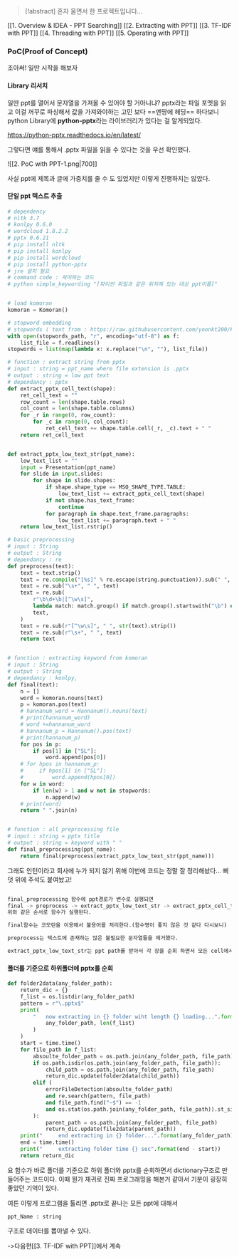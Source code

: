 > [!abstract] 혼자 울면서 한 프로젝트입니다... 

[[1. Overview & IDEA - PPT Searching]]
[[2. Extracting with PPT]] 
[[3. TF-IDF with PPT]] 
[[4. Threading with PPT]] 
[[5. Operating with PPT]] 

### PoC(Proof of Concept)

조아써! 일딴 시작을 해보자

#### Library 리서치

일딴 ppt를 열어서 문자열을 가져올 수 있어야 할 거아니냐? pptx라는 파일 포멧을 읽고 이걸 꺼꾸로 파싱해서 값을 가져와야하는 고민 보다 ==멘땅에 헤딩== 하다보니 python Library에 **python-pptx**라는 라이브러리가 있다는 걸 알게되었다.

https://python-pptx.readthedocs.io/en/latest/

그렇다면 얘를 통해서 .pptx 파일을 읽을 수 있다는 것을 우선 확인했다. 

![[2. PoC with PPT-1.png|700]]

사실 ppt에 제목과 글에 가중치를 줄 수 도 있었지만 이렇게 진행하지는 않았다.


#### 단일 ppt 텍스트 추출

```python
# dependency
# nltk 3.7
# konlpy 0.6.0
# wordcloud 1.8.2.2
# pptx 0.6.21
# pip install nltk
# pip install konlpy
# pip install wordcloud
# pip install python-pptx
# jre 설치 필요
# command code : 쳐야하는 코드
# python simple_keywording "[파이썬 파일과 같은 위치에 있는 대상 ppt이름]"


# load komoran
komoran = Komoran()

# stopword embedding
# stopwords ( text from : https://raw.githubusercontent.com/yoonkt200/FastCampusDataset/master/korean_stopwords.txt )
with open(stopwords_path, "r", encoding="utf-8") as f:
    list_file = f.readlines()
stopwords = list(map(lambda x: x.replace("\n", ""), list_file))

# function : extract string from pptx
# input : string = ppt_name where file extension is .pptx
# output : string = low ppt text
# dependancy : pptx
def extract_pptx_cell_text(shape):
    ret_cell_text = ""
    row_count = len(shape.table.rows)
    col_count = len(shape.table.columns)
    for _r in range(0, row_count):
        for _c in range(0, col_count):
            ret_cell_text += shape.table.cell(_r, _c).text + " "
    return ret_cell_text


def extract_pptx_low_text_str(ppt_name):
    low_text_list = ""
    input = Presentation(ppt_name)
    for slide in input.slides:
        for shape in slide.shapes:
            if shape.shape_type == MSO_SHAPE_TYPE.TABLE:
                low_text_list += extract_pptx_cell_text(shape)
            if not shape.has_text_frame:
                continue
            for paragraph in shape.text_frame.paragraphs:
                low_text_list += paragraph.text + " "
    return low_text_list.rstrip()

# basic preprocessing
# input : String
# output : String
# dependancy : re
def preprocess(text):
    text = text.strip()
    text = re.compile("[%s]" % re.escape(string.punctuation)).sub(" ", text)
    text = re.sub("\s+", " ", text)
    text = re.sub(
        r"\b\d+\b|[^\w\s]",
        lambda match: match.group() if match.group().startswith("\b") else "",
        text,
    )
    text = re.sub(r"[^\w\s]", " ", str(text).strip())
    text = re.sub(r"\s+", " ", text)
    return text


# function : extracting keyword from komoran
# input : String
# output : String
# dependancy : konlpy,
def final(text):
    n = []
    word = komoran.nouns(text)
    p = komoran.pos(text)
    # hannanum_word = Hannanum().nouns(text)
    # print(hannanum_word)
    # word +=hannanum_word
    # hannanum_p = Hannanum().pos(text)
    # print(hannanum_p)
    for pos in p:
        if pos[1] in ["SL"]:
            word.append(pos[0])
    # for hpos in hannanum_p:
    #     if hpos[1] in ["SL"]:
    #         word.append(hpos[0])
    for w in word:
        if len(w) > 1 and w not in stopwords:
            n.append(w)
    # print(word)
    return " ".join(n)


# function : all preprocessing file
# input : string = pptx title
# output : string = keyword with " "
def final_preprocessing(ppt_name):
    return final(preprocess(extract_pptx_low_text_str(ppt_name)))
```

그래도 인턴이라고 회사에 누가 되지 않기 위해 이번에 코드는 정말 잘 정리해놨다...  뻐덧 
위에 주석도 붙여놨고!
```python

final_preprocessing 함수에 ppt경로가 변수로 실행되면
final -> preprocess -> extract_pptx_low_text_str -> extract_pptx_cell_text
위와 같은 순서로 함수가 실행된다.

final함수는 코모란을 이용해서 불용어를 처리한다.(함수명이 좋지 않은 것 같다 다시보니)

preprocess는 텍스트에 존재하는 많은 불필요한 문자열들을 제거했다.

extract_pptx_low_text_str는 ppt path를 받아서 각 장을 순회 하면서 모든 cell에서 문자열을 뽑아내서 긴 문자열을 만들어내는데 이떄 1장에 슬라이드에서 문자열을 추출하는 부분을 extract_pptx_cell_text가 해준다.

```

#### 폴더를 기준으로 하위폴더에 pptx를 순회

```python
def folder2data(any_folder_path):
    return_dic = {}
    f_list = os.listdir(any_folder_path)
    pattern = r"\.pptx$"
    print(
        "   now extracting in {} folder wiht length {} loading...".format(
            any_folder_path, len(f_list)
        )
    )
    start = time.time()
    for file_path in f_list:
        absoulte_folder_path = os.path.join(any_folder_path, file_path)
        if os.path.isdir(os.path.join(any_folder_path, file_path)):
            child_path = os.path.join(any_folder_path, file_path)
            return_dic.update(folder2data(child_path))
        elif (
            errorFileDetection(absoulte_folder_path)
            and re.search(pattern, file_path)
            and file_path.find("~$") == -1
            and os.stat(os.path.join(any_folder_path, file_path)).st_size > 0
        ):
            parent_path = os.path.join(any_folder_path, file_path)
            return_dic.update(file2data(parent_path))
    print("     end extracting in {} folder...".format(any_folder_path))
    end = time.time()
    print("     extracting folder time {} sec".format(end - start))
    return return_dic
```

요 함수가 바로 폴더를 기준으로 하위 폴더와 pptx를 순회하면서 dictionary구조로 만들어주는 코드이다.
이때 뭔가 재귀로 진짜 프로그래밍을 해본거 같아서 기분이 굉장히 좋았던 기억이 있다.

여튼 이렇게 프로그램을 톨리면 .pptx로 끝나는 모든 ppt에 대해서
```
ppt_Name : string
```
구조로 데이터를 뽑아낼 수 있다. 

->다음편[[3. TF-IDF with PPT]]에서 계속
